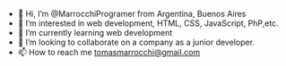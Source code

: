 - 👋 Hi, I’m @MarrocchiProgramer from Argentina, Buenos Aires
- 👀 I’m interested in web development, HTML, CSS, JavaScript, PhP,etc.
- 🌱 I’m currently learning web development
- 💞️ I’m looking to collaborate on a company as a junior developer.
- 📫 How to reach me tomasmarrocchi@gmail.com

<!---
MarrocchiProgramer/MarrocchiProgramer is a ✨ special ✨ repository because its `README.md` (this file) appears on your GitHub profile.
You can click the Preview link to take a look at your changes.
--->
